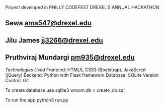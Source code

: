 Project developed in PHILLY CODEFEST
DREXEL'S ANNUAL HACKATHON

## Sewa ama547@drexel.edu
## Jilu James jj3266@drexel.edu
## Pruthviraj Mundargi pm935@drexel.edu


*Technologies Used*
Frontend: HTML5, CSS3 (Bootstrap), JavaScript (jQuery)
Backend: Python with Flask framework
Database: SQLite
Version Control: Git


To create database use 
sqlite3 wroom.db < create_db.sql

To run the app
python3 run.py


